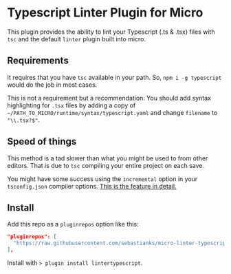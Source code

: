 # Typescript Linter Plugin for Micro

This plugin provides the ability to lint your Typescript (.ts & .tsx) files with `tsc` and the default `linter` plugin built into micro.

## Requirements

It requires that you have `tsc` available in your path. So, `npm i -g typescript` would do the job in most cases.

This is not a requirement but a recommendation: You should add syntax highlighting for `.tsx` files by adding a copy of `~/PATH_TO_MICRO/runtime/syntax/typescript.yaml` and change `filename` to `"\\.tsx?$"`.

## Speed of things

This method is a tad slower than what you might be used to from other editors. That is due to `tsc` compiling your entire project on each save.

You might have some success using the `incremental` option in your `tsconfig.json` compiler options. [This is the feature in detail.](https://www.typescriptlang.org/docs/handbook/release-notes/typescript-3-4.html#faster-subsequent-builds-with-the---incremental-flag)

## Install

Add this repo as a `pluginrepos` option like this:

```json
"pluginrepos": [
  "https://raw.githubusercontent.com/sebastianks/micro-linter-typescript/master/repo.json"
],
```

Install with `> plugin install lintertypescript`.
